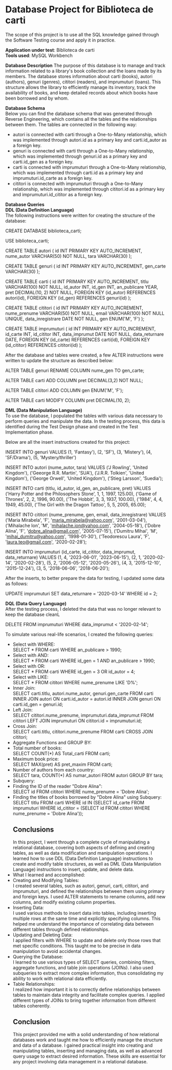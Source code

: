 <h1>Database Project for Biblioteca de carti</h1>
The scope of this project is to use all the SQL knowledge gained through the Software Testing course and apply it in practice.

<b>Application under test</b>: Biblioteca de carti <br>
<b>Tools used</b>: MySQL Workbench

<b>Database Description</b>
The purpose of this database is to manage and track information related to a library's book collection and the loans made by its members. The database stores information about carti (books), autori (authors), genuri (genres), cititori (readers), and imprumuturi (loans). This structure allows the library to efficiently manage its inventory, track the availability of books, and keep detailed records about which books have been borrowed and by whom.

<b>Database Schema</b><br>
Below you can find the database schema that was generated through Reverse Engineering, which contains all the tables and the relationships between them. The tables are connected in the following way:
<ul>
<li>autori is connected with carti through a One-to-Many relationship, which was implemented through autori.id as a primary key and carti.id_autor as a foreign key.</li> 
<li>genuri is connected with carti through a One-to-Many relationship, which was implemented through genuri.id as a primary key and carti.id_gen as a foreign key.</li>
<li>carti is connected with imprumuturi through a One-to-Many relationship, which was implemented through carti.id as a primary key and imprumuturi.id_carte as a foreign key.</li>
<li>cititori is connected with imprumuturi through a One-to-Many relationship, which was implemented through cititori.id as a primary key and imprumuturi.id_cititor as a foreign key.</li>
</ul>

<b>Database Queries</b><br>
<b>DDL (Data Definition Language)</b> <br>
The following instructions were written for creating the structure of the database:

CREATE DATABASE biblioteca_carti;

USE biblioteca_carti;

CREATE TABLE autori ( 
    id INT PRIMARY KEY AUTO_INCREMENT, 
    nume_autor VARCHAR(50) NOT NULL, 
    tara VARCHAR(30) 
);

CREATE TABLE genuri ( 
    id INT PRIMARY KEY AUTO_INCREMENT, 
    gen_carte VARCHAR(30) 
);

CREATE TABLE carti ( 
    id INT PRIMARY KEY AUTO_INCREMENT, 
    titlu VARCHAR(100) NOT NULL, 
    id_autor INT, 
    id_gen INT, 
    an_publicare YEAR, 
    pret DECIMAL(10, 2) NOT NULL, 
    FOREIGN KEY (id_autor) REFERENCES autori(id), 
    FOREIGN KEY (id_gen) REFERENCES genuri(id) 
);

CREATE TABLE cititori ( 
    id INT PRIMARY KEY AUTO_INCREMENT, 
    nume_prenume VARCHAR(50) NOT NULL, 
    email VARCHAR(100) NOT NULL UNIQUE, 
    data_inregistrare DATE NOT NULL, 
    gen ENUM('M', 'F') 
);

CREATE TABLE imprumuturi ( 
    id INT PRIMARY KEY AUTO_INCREMENT, 
    id_carte INT, 
    id_cititor INT, 
    data_imprumut DATE NOT NULL, 
    data_returnare DATE, 
    FOREIGN KEY (id_carte) REFERENCES carti(id), 
    FOREIGN KEY (id_cititor) REFERENCES cititori(id) 
);

After the database and tables were created, a few ALTER instructions were written to update the structure as described below:

ALTER TABLE genuri RENAME COLUMN nume_gen TO gen_carte;

ALTER TABLE carti ADD COLUMN pret DECIMAL(3,2) NOT NULL;

ALTER TABLE cititori ADD COLUMN gen ENUM('M', 'F');

ALTER TABLE carti MODIFY COLUMN pret DECIMAL(10, 2);

<b> DML (Data Manipulation Language)</b><br>
To use the database, I populated the tables with various data necessary to perform queries and manipulate the data. In the testing process, this data is identified during the Test Design phase and created in the Test Implementation phase.

Below are all the insert instructions created for this project:

INSERT INTO genuri VALUES 
(1, 'Fantasy'), 
(2, 'SF'), 
(3, 'Mistery'), 
(4, 'SF/Drama'), 
(5, 'Mystery/thriller')

INSERT INTO autori (nume_autor, tara) VALUES 
('J Rowling', 'United Kingdom'), 
('Geeorge R.R. Martin', 'SUA'), 
('J.R.R. Tolkien', 'United Kingdom'), 
('George Orwell', 'United Kingdom'), 
('Stieg Larsson', 'Suedia');

INSERT INTO carti (titlu, id_autor, id_gen, an_publicare, pret) VALUES 
('Harry Potter and the Philosophers Stone', 1, 1, 1997, 125.00), 
('Game of Thrones', 2, 2, 1996, 90.00), 
('The Hobbit', 3, 3, 1937, 100.00), 
('1984', 4, 4, 1949, 45.00), 
('The Girl with the Dragon Tattoo', 5, 5, 2005, 65.00);

INSERT INTO cititori (nume_prenume, gen, email, data_inregistrare) VALUES 
('Maria Mirabela', 'F', 'maria_mirabela@yahoo.com', '2001-03-04'), 
('Mihalache Ion', 'M', 'mihalache.ion@yahoo.com', '2004-05-18'), 
('Dobre Alina', 'F', 'dobre_alina@gmail.com', '2005-07-15'), 
('Dumitru Mihai', 'M', 'mihai_dumitru@yahoo.com', '1998-01-30'), 
('Teodorescu Laura', 'F', 'laura.teo@gmail.com', '2020-02-28');

INSERT INTO imprumuturi (id_carte, id_cititor, data_imprumut, data_returnare) VALUES 
(1, 4, '2023-06-01', '2023-06-15'), 
(2, 1, '2020-02-14', '2020-02-28'), 
(5, 2, '2006-05-12', '2020-05-26'), 
(4, 3, '2015-12-10', '2015-12-24'), 
(3, 5, '2018-06-06', '2018-06-20');

After the inserts, to better prepare the data for testing, I updated some data as follows:

UPDATE imprumuturi SET data_returnare = '2020-03-14' WHERE id = 2;

<b>DQL (Data Query Language)</b> <br>
After the testing process, I deleted the data that was no longer relevant to keep the database cleanL

DELETE FROM imprumuturi WHERE data_imprumut < '2020-02-14';

To simulate various real-life scenarios, I created the following queries:
<ul>
<li>Select with WHERE:</li>
SELECT * FROM carti WHERE an_publicare > 1990;
<li>Select with AND:</li>
SELECT * FROM carti WHERE id_gen = 1 AND an_publicare > 1990;
<li>Select with OR:</li>
SELECT * FROM carti WHERE id_gen = 3 OR id_autor = 4;
<li>Select with LIKE:</li>
SELECT * FROM cititori WHERE nume_prenume LIKE 'D%';
<li>Inner Join:</li>
SELECT carti.titlu, autori.nume_autor, genuri.gen_carte 
FROM carti 
INNER JOIN autori ON carti.id_autor = autori.id 
INNER JOIN genuri ON carti.id_gen = genuri.id;
<li>Left Join:</li>
SELECT cititori.nume_prenume, imprumuturi.data_imprumut 
FROM cititori 
LEFT JOIN imprumuturi ON cititori.id = imprumuturi.id;
<li>Cross Join:</li>
SELECT carti.titlu, cititori.nume_prenume 
FROM carti 
CROSS JOIN cititori;
<li>Aggregate Functions and GROUP BY:</li>
<li>Total number of books:</li>
SELECT COUNT(*) AS Total_carti FROM carti;
<li>Maximum book price:</li>
SELECT MAX(pret) AS pret_maxim FROM carti;
<li>Number of authors from each country:</li>
SELECT tara, COUNT(*) AS numar_autori FROM autori GROUP BY tara;
<li>Subquery:</li>
<li>Finding the ID of the reader "Dobre Alina":</li>
SELECT id FROM cititori WHERE nume_prenume = 'Dobre Alina';
<li>Finding the titles of books borrowed by "Dobre Alina" using Subquery:</li>
SELECT titlu FROM carti WHERE id IN (SELECT id_carte FROM imprumuturi WHERE id_cititor = (SELECT id FROM cititori WHERE nume_prenume = 'Dobre Alina'));

<h2>Conclusions</h2>
In this project, I went through a complete cycle of manipulating a relational database, covering both aspects of defining and creating tables, as well as data modification and manipulation operations. I learned how to use DDL (Data Definition Language) instructions to create and modify table structures, as well as DML (Data Manipulation Language) instructions to insert, update, and delete data.

<li>What I learned and accomplished:</li>
<li>Creating and Modifying Tables:</li>
I created several tables, such as autori, genuri, carti, cititori, and imprumuturi, and defined the relationships between them using primary and foreign keys. I used ALTER statements to rename columns, add new columns, and modify existing column properties.
<li>Inserting Data:</li>
I used various methods to insert data into tables, including inserting multiple rows at the same time and explicitly specifying columns. This helped me understand the importance of correlating data between different tables through defined relationships.
<li>Updating and Deleting Data:</li>
I applied filters with WHERE to update and delete only those rows that met specific conditions. This taught me to be precise in data manipulation to avoid accidental changes.
<li>Querying the Database:</li>
I learned to use various types of SELECT queries, combining filters, aggregate functions, and table join operations (JOINs). I also used subqueries to extract more complex information, thus consolidating my ability to work with relational data efficiently.
<li>Table Relationships:</li>
I realized how important it is to correctly define relationships between tables to maintain data integrity and facilitate complex queries. I applied different types of JOINs to bring together information from different tables coherently.
<h2>Conclusion</h2>
This project provided me with a solid understanding of how relational databases work and taught me how to efficiently manage the structure and data of a database. I gained practical insight into creating and manipulating tables, inserting and managing data, as well as advanced query usage to extract desired information. These skills are essential for any project involving data management in a relational database.



